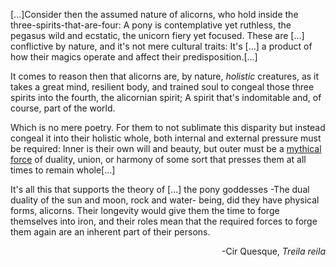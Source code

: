 [...]Consider then the assumed nature of alicorns, who hold inside the three-spirits-that-are-four: A pony is contemplative yet ruthless, the pegasus wild and ecstatic, the unicorn fiery yet focused. These are [...] conflictive by nature, and it's not mere cultural traits: It's [...] a product of how their magics operate and affect their predisposition.[...]

It comes to reason then that alicorns are, by nature, *holistic* creatures, as it takes a great mind, resilient body, and trained soul to congeal those three spirits into the fourth, the alicornian spirit; A spirit that's indomitable and, of course, part of the world.

Which is no mere poetry. For them to not sublimate this disparity but instead congeal it into their holistic whole, both internal and external pressure must be required: Inner is their own will and beauty, but outer must be a <u>mythical force</u> of duality, union, or harmony of some sort that presses them at all times to remain whole[...]

It's all this that supports the theory of [...] the pony goddesses -The dual duality of the sun and moon, rock and water- being, did they have physical forms, alicorns. Their longevity would give them the time to forge themselves into iron, and their roles mean that the required forces to forge them again are an inherent part of their persons.
<div align="right">-Cir Quesque, <i>Treila reila</i> </div>

